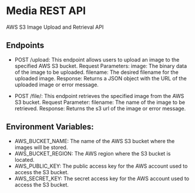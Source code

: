 # Media REST API

AWS S3 Image Upload and Retrieval API

## Endpoints

* POST /upload: This endpoint allows users to upload an image to the specified AWS S3 bucket.
  Request Parameters:
    image: The binary data of the image to be uploaded.
    filename: The desired filename for the uploaded image.
  Response: Returns a JSON object with the URL of the uploaded image or error message.

* POST /file/: This endpoint retrieves the specified image from the AWS S3 bucket.
  Request Parameter:
    filename: The name of the image to be retrieved.
  Response: Returns the s3 url of the image or error message.

## Environment Variables:
* AWS_BUCKET_NAME: The name of the AWS S3 bucket where the images will be stored.
* AWS_BUCKET_REGION: The AWS region where the S3 bucket is located.
* AWS_PUBLIC_KEY: The public access key for the AWS account used to access the S3 bucket.
* AWS_SECRET_KEY: The secret access key for the AWS account used to access the S3 bucket.